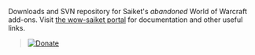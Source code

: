 Downloads and SVN repository for Saiket's <em>abandoned</em> World of Warcraft add-ons.  Visit <a href='http://sites.google.com/site/wowsaiket/'>the wow-saiket portal</a> for documentation and other useful links.

<blockquote><a href='https://www.paypal.com/cgi-bin/webscr?cmd=_donations&business=saiket%2ewow%40gmail%2ecom&lc=US&item_name=WoW%2dSaiket%20AddOn%20Donations&currency_code=USD&bn=PP%2dDonationsBF%3abtn_donate_SM%2egif%3aNonHosted'><img src='https://www.paypal.com/en_US/i/btn/btn_donate_SM.gif' alt='Donate' /></a></blockquote>